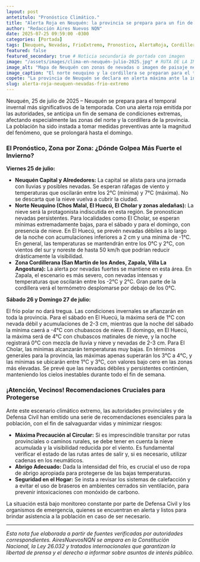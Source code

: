 ```yaml
---
layout: post
antetitulo: "Pronóstico Climático."
title: "Alerta Roja en Neuquén: la provincia se prepara para un fin de semana de nevadas y mucho frío."
author: "Redacción Aires Nuevos NQN"
date: 2025-07-25 09:59:00 -0300
categories: [Portada]
tags: [Neuquen, Nevadas, FrioExtremo, Pronostico, AlertaRoja, Cordillera, DefensaCivil, Invierno, Meteorologia]
featured: false
featured_secondary: true # Noticia secundaria de portada con imagen
image: "/assets/images/clima-en-neuquén-julio-2025.jpg" # RUTA DE LA IMAGEN (SUGERENCIA: 400px x 300px, proporción 4:3)
image_alt: "Mapa de Neuquén con zonas de nevadas o imagen de paisaje nevado."
image_caption: "El norte neuquino y la cordillera se preparan para el temporal más intenso del fin de semana."
copete: "La provincia de Neuquén se declara en alerta máxima ante la inminente llegada de un fin de semana con condiciones meteorológicas extremas. Se esperan nevadas persistentes y temperaturas gélidas que azotarán principalmente el norte neuquino y toda la zona cordillerana. Las autoridades ya emitieron un llamado urgente a la población para extremar precauciones, ya que el temporal de frío y precipitaciones invernales se extenderá hasta el domingo 27 de julio."
slug: alerta-roja-neuquen-nevadas-frio-extremo
---
```


Neuquén, 25 de julio de 2025 – Neuquén se prepara para el temporal invernal más significativos de la temporada. Con una alerta roja emitida por las autoridades, se anticipa un fin de semana de condiciones extremas, afectando especialmente las zonas del norte y la cordillera de la provincia. La población ha sido instada a tomar medidas preventivas ante la magnitud del fenómeno, que se prolongará hasta el domingo.

### El Pronóstico, Zona por Zona: ¿Dónde Golpea Más Fuerte el Invierno?

**Viernes 25 de julio:**

* **Neuquén Capital y Alrededores:** La capital se alista para una jornada con lluvias y posibles nevadas. Se esperan ráfagas de viento y temperaturas que oscilarán entre los 2°C (mínima) y 7°C (máxima). No se descarta que la nieve vuelva a cubrir la ciudad.
* **Norte Neuquino (Chos Malal, El Huecú, El Cholar y zonas aledañas):** La nieve será la protagonista indiscutida en esta región. Se pronostican nevadas persistentes. Para localidades como El Cholar, se esperan mínimas extremadamente bajas, para el sábado y para el domingo, con presencia de nieve. En El Huecú, se prevén nevadas débiles a lo largo de la noche con acumulaciones inferiores a 2 cm y una mínima de -1°C. En general, las temperaturas se mantendrán entre los 0°C y 2°C, con vientos del sur y noreste de hasta 50 km/h que podrían reducir drásticamente la visibilidad.
* **Zona Cordillerana (San Martín de los Andes, Zapala, Villa La Angostura):** La alerta por nevadas fuertes se mantiene en esta área. En Zapala, el escenario es más severo, con nevadas intensas y temperaturas que oscilarán entre los -2°C y 2°C. Gran parte de la cordillera verá el termómetro desplomarse por debajo de los 0°C.

**Sábado 26 y Domingo 27 de julio:**

El frío polar no dará tregua. Las condiciones invernales se afianzarán en toda la provincia. Para el sábado en El Huecú, la máxima será de 1°C con nevada débil y acumulaciones de 2-3 cm, mientras que la noche del sábado la mínima caerá a -4°C con chubascos de nieve. El domingo, en El Huecú, la máxima será de 4°C con chubascos matinales de nieve, y la noche registrará 0°C con mezcla de lluvia y nieve y nevadas de 2-3 cm. Para El Cholar, las mínimas alcanzarán temperaturas muy bajas. En términos generales para la provincia, las máximas apenas superarán los 3°C a 4°C, y las mínimas se ubicarán entre 1°C y 3°C, con valores bajo cero en las zonas más elevadas. Se prevé que las nevadas débiles y persistentes continúen, manteniendo los cielos inestables durante todo el fin de semana.

### ¡Atención, Vecinos! Recomendaciones Cruciales para Protegerse

Ante este escenario climático extremo, las autoridades provinciales y de Defensa Civil han emitido una serie de recomendaciones esenciales para la población, con el fin de salvaguardar vidas y minimizar riesgos:

* **Máxima Precaución al Circular:** Si es imprescindible transitar por rutas provinciales o caminos rurales, se debe tener en cuenta la nieve acumulada y la visibilidad reducida por el viento. Es fundamental verificar el estado de las rutas antes de salir y, si es necesario, utilizar cadenas en los neumáticos.
* **Abrigo Adecuado:** Dada la intensidad del frío, es crucial el uso de ropa de abrigo apropiada para protegerse de las bajas temperaturas.
* **Seguridad en el Hogar:** Se insta a revisar los sistemas de calefacción y a evitar el uso de braseros en ambientes cerrados sin ventilación, para prevenir intoxicaciones con monóxido de carbono.

La situación está bajo monitoreo constante por parte de Defensa Civil y los organismos de emergencia, quienes se encuentran en alerta y listos para brindar asistencia a la población en caso de ser necesario.

---
*Esta nota fue elaborada a partir de fuentes verificadas por autoridades correspondientes. AiresNuevosNQN se ampara en la Constitución Nacional, la Ley 26.032 y tratados internacionales que garantizan la libertad de prensa y el derecho a informar sobre asuntos de interés público.*
